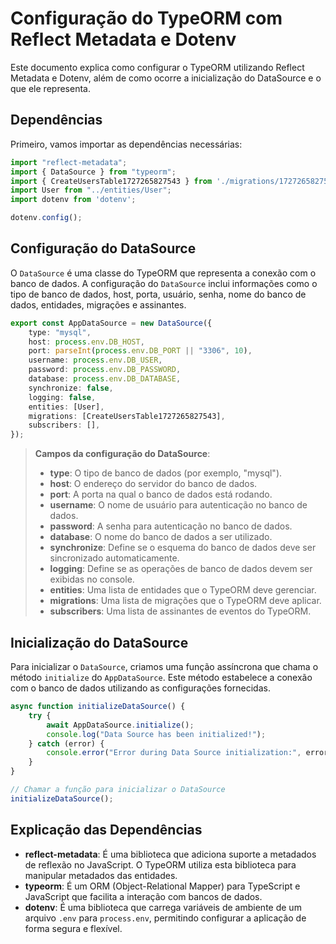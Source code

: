 # Configuração do TypeORM com Reflect Metadata e Dotenv

Este documento explica como configurar o TypeORM utilizando Reflect Metadata e Dotenv, além de como ocorre a inicialização do DataSource e o que ele representa.

## Dependências

Primeiro, vamos importar as dependências necessárias:

```typescript
import "reflect-metadata";
import { DataSource } from "typeorm";
import { CreateUsersTable1727265827543 } from './migrations/1727265827543-CreateUsersTable';
import User from "../entities/User";
import dotenv from 'dotenv';

dotenv.config();
```

## Configuração do DataSource

O `DataSource` é uma classe do TypeORM que representa a conexão com o banco de dados. A configuração do `DataSource` inclui informações como o tipo de banco de dados, host, porta, usuário, senha, nome do banco de dados, entidades, migrações e assinantes.

```typescript
export const AppDataSource = new DataSource({
    type: "mysql",
    host: process.env.DB_HOST,
    port: parseInt(process.env.DB_PORT || "3306", 10),
    username: process.env.DB_USER,
    password: process.env.DB_PASSWORD,
    database: process.env.DB_DATABASE,
    synchronize: false,
    logging: false,
    entities: [User],
    migrations: [CreateUsersTable1727265827543],
    subscribers: [],
});
```

> **Campos da configuração do DataSource**:
> - **type**: O tipo de banco de dados (por exemplo, "mysql").
> - **host**: O endereço do servidor do banco de dados.
> - **port**: A porta na qual o banco de dados está rodando.
> - **username**: O nome de usuário para autenticação no banco de dados.
> - **password**: A senha para autenticação no banco de dados.
> - **database**: O nome do banco de dados a ser utilizado.
> - **synchronize**: Define se o esquema do banco de dados deve ser sincronizado automaticamente.
> - **logging**: Define se as operações de banco de dados devem ser exibidas no console.
> - **entities**: Uma lista de entidades que o TypeORM deve gerenciar.
> - **migrations**: Uma lista de migrações que o TypeORM deve aplicar.
> - **subscribers**: Uma lista de assinantes de eventos do TypeORM.


## Inicialização do DataSource

Para inicializar o `DataSource`, criamos uma função assíncrona que chama o método `initialize` do `AppDataSource`. Este método estabelece a conexão com o banco de dados utilizando as configurações fornecidas.

```typescript
async function initializeDataSource() {
    try {
        await AppDataSource.initialize();
        console.log("Data Source has been initialized!");
    } catch (error) {
        console.error("Error during Data Source initialization:", error);
    }
}

// Chamar a função para inicializar o DataSource
initializeDataSource();
```

## Explicação das Dependências

- **reflect-metadata**: É uma biblioteca que adiciona suporte a metadados de reflexão no JavaScript. O TypeORM utiliza esta biblioteca para manipular metadados das entidades.
- **typeorm**: É um ORM (Object-Relational Mapper) para TypeScript e JavaScript que facilita a interação com bancos de dados.
- **dotenv**: É uma biblioteca que carrega variáveis de ambiente de um arquivo `.env` para `process.env`, permitindo configurar a aplicação de forma segura e flexível.
